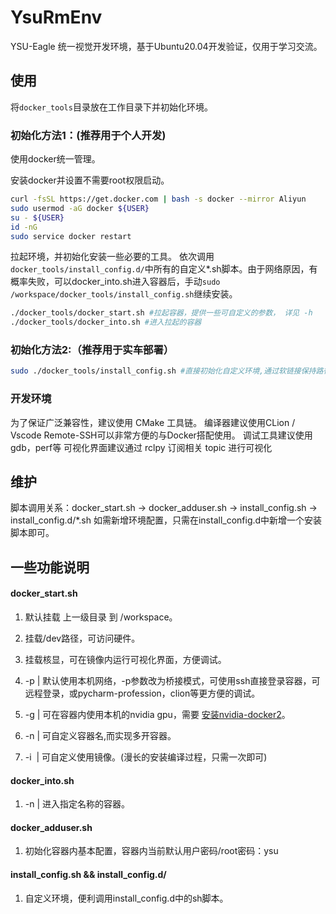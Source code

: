 # YsuRmEnv
YSU-Eagle 统一视觉开发环境，基于Ubuntu20.04开发验证，仅用于学习交流。

## 使用
将`docker_tools`目录放在工作目录下并初始化环境。

### 初始化方法1：(推荐用于个人开发)
使用docker统一管理。

安装docker并设置不需要root权限启动。
```bash
curl -fsSL https://get.docker.com | bash -s docker --mirror Aliyun
sudo usermod -aG docker ${USER}
su - ${USER}
id -nG
sudo service docker restart
```


拉起环境，并初始化安装一些必要的工具。
依次调用`docker_tools/install_config.d/`中所有的自定义*.sh脚本。由于网络原因，有概率失败，可以docker_into.sh进入容器后，手动`sudo /workspace/docker_tools/install_config.sh`继续安装。
```bash
./docker_tools/docker_start.sh #拉起容器，提供一些可自定义的参数， 详见 -h
./docker_tools/docker_into.sh #进入拉起的容器
```

### 初始化方法2:（推荐用于实车部署）
```bash
sudo ./docker_tools/install_config.sh #直接初始化自定义环境,通过软链接保持路径与使用docker一致。
```

### 开发环境
为了保证广泛兼容性，建议使用 CMake 工具链。
编译器建议使用CLion / Vscode  Remote-SSH可以非常方便的与Docker搭配使用。
调试工具建议使用gdb，perf等
可视化界面建议通过 rclpy 订阅相关 topic 进行可视化

## 维护
脚本调用关系：docker_start.sh -> docker_adduser.sh -> install_config.sh -> install_config.d/*.sh
如需新增环境配置，只需在install_config.d中新增一个安装脚本即可。

## 一些功能说明
#### docker_start.sh 
1) 默认挂载 上一级目录 到 /workspace。

2) 挂载/dev路径，可访问硬件。

3) 挂载核显，可在镜像内运行可视化界面，方便调试。

4) -p <Port num> | 默认使用本机网络，-p参数改为桥接模式，可使用ssh直接登录容器，可远程登录，或pycharm-profession，clion等更方便的调试。

5) -g | 可在容器内使用本机的nvidia gpu，需要 [安装nvidia-docker2](https://zhuanlan.zhihu.com/p/361934132)。

6) -n <Name> | 可自定义容器名,而实现多开容器。

7) -i <Image> | 可自定义使用镜像。(漫长的安装编译过程，只需一次即可)

#### docker_into.sh
1) -n <Name> | 进入指定名称的容器。

#### docker_adduser.sh
1) 初始化容器内基本配置，容器内当前默认用户密码/root密码：ysu

#### install_config.sh && install_config.d/
1) 自定义环境，便利调用install_config.d中的sh脚本。




